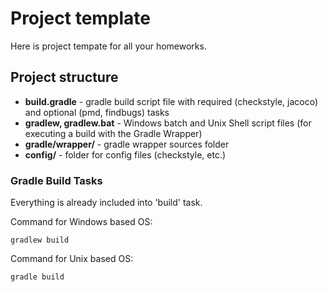 # Project template

Here is project tempate for all your homeworks.

## Project structure

* **build.gradle** - gradle build script file with required (checkstyle, jacoco) and optional (pmd, findbugs) tasks
* **gradlew, gradlew.bat** - Windows batch and Unix Shell script files (for executing a build with the Gradle Wrapper)  
* **gradle/wrapper/** - gradle wrapper sources folder
* **config/** - folder for config files (checkstyle, etc.)

### Gradle Build Tasks

Everything is already included into 'build' task. 

Command for Windows based OS:
```
gradlew build
```

Command for Unix based OS:
```
gradle build
```